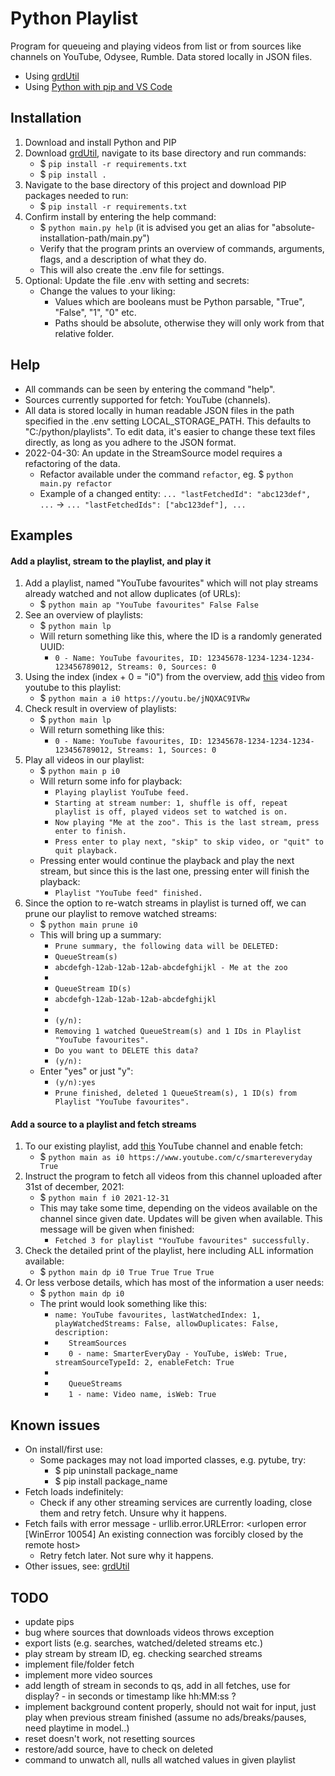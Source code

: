 # Python Playlist

Program for queueing and playing videos from list or from sources like channels on YouTube, Odysee, Rumble. Data stored locally in JSON files.

- Using [grdUtil](https://github.com/grdall/python-packages)
- Using [Python with pip and VS Code](https://github.com/grdall/shared-documentation/blob/main/python-pip-vscode.md)
     
## Installation

1. Download and install Python and PIP
1. Download [grdUtil](https://github.com/grdall/python-packages), navigate to its base directory and run commands:
    - $ `pip install -r requirements.txt`
    - $ `pip install .`
1. Navigate to the base directory of this project and download PIP packages needed to run:
    - $ `pip install -r requirements.txt`
1. Confirm install by entering the help command:
    - $ `python main.py help` (it is advised you get an alias for "absolute-installation-path/main.py")
    - Verify that the program prints an overview of commands, arguments, flags, and a description of what they do.
    - This will also create the .env file for settings.
1. Optional: Update the file .env with setting and secrets:
    - Change the values to your liking:
      - Values which are booleans must be Python parsable, "True", "False", "1", "0" etc.
      - Paths should be absolute, otherwise they will only work from that relative folder.

## Help

- All commands can be seen by entering the command "help".
- Sources currently supported for fetch: YouTube (channels).
- All data is stored locally in human readable JSON files in the path specified in the .env setting LOCAL_STORAGE_PATH. This defaults to "C:/python/playlists". To edit data, it's easier to change these text files directly, as long as you adhere to the JSON format.
- 2022-04-30: An update in the StreamSource model requires a refactoring of the data.
    - Refactor available under the command `refactor`, eg. $ `python main.py refactor`
    - Example of a changed entity: `... "lastFetchedId": "abc123def", ...` -> `... "lastFetchedIds": ["abc123def"], ...`

## Examples

#### Add a playlist, stream to the playlist, and play it

1. Add a playlist, named "YouTube favourites" which will not play streams already watched and not allow duplicates (of URLs):
    - $ `python main ap "YouTube favourites" False False`
1. See an overview of playlists:
    - $ `python main lp`
    - Will return something like this, where the ID is a randomly generated UUID:
      - `0 - Name: YouTube favourites, ID: 12345678-1234-1234-1234-123456789012, Streams: 0, Sources: 0`
1. Using the index (index + 0 = "i0") from the overview, add [this](https://youtu.be/jNQXAC9IVRw) video from youtube to this playlist:
    - $ `python main a i0 https://youtu.be/jNQXAC9IVRw`
1. Check result in overview of playlists:
    - $ `python main lp`
    - Will return something like this:
      - `0 - Name: YouTube favourites, ID: 12345678-1234-1234-1234-123456789012, Streams: 1, Sources: 0`
1. Play all videos in our playlist:
    - $ `python main p i0`
    - Will return some info for playback:
      - `Playing playlist YouTube feed.`
      - `Starting at stream number: 1, shuffle is off, repeat playlist is off, played videos set to watched is on.`
      - `Now playing "Me at the zoo". This is the last stream, press enter to finish.`
      - `Press enter to play next, "skip" to skip video, or "quit" to quit playback.`
    - Pressing enter would continue the playback and play the next stream, but since this is the last one, pressing enter will finish the playback:
      - `Playlist "YouTube feed" finished.` 
1. Since the option to re-watch streams in playlist is turned off, we can prune our playlist to remove watched streams:
    - $ `python main prune i0`
    - This will bring up a summary:
      - `Prune summary, the following data will be DELETED:`
      - `QueueStream(s)`
      - `abcdefgh-12ab-12ab-12ab-abcdefghijkl - Me at the zoo`
      - ` `
      - `QueueStream ID(s)`
      - `abcdefgh-12ab-12ab-12ab-abcdefghijkl`
      - ` `
      - `(y/n):`
      - `Removing 1 watched QueueStream(s) and 1 IDs in Playlist "YouTube favourites".`
      - `Do you want to DELETE this data?`
      - `(y/n):`
    - Enter "yes" or just "y":
      - `(y/n):yes`
      - `Prune finished, deleted 1 QueueStream(s), 1 ID(s) from Playlist "YouTube favourites".`

#### Add a source to a playlist and fetch streams

1. To our existing playlist, add [this](https://www.youtube.com/c/smartereveryday) YouTube channel and enable fetch:
    - $ `python main as i0 https://www.youtube.com/c/smartereveryday True`
1. Instruct the program to fetch all videos from this channel uploaded after 31st of december, 2021:
    - $ `python main f i0 2021-12-31`
    - This may take some time, depending on the videos available on the channel since given date. Updates will be given when available. This message will be given when finished:
      - `Fetched 3 for playlist "YouTube favourites" successfully.`
1. Check the detailed print of the playlist, here including ALL information available:
    - $ `python main dp i0 True True True True`
1. Or less verbose details, which has most of the information a user needs:
    - $ `python main dp i0`
    - The print would look something like this:
      - `name: YouTube favourites, lastWatchedIndex: 1, playWatchedStreams: False, allowDuplicates: False, description: `
      - `   StreamSources`
      - `   0 - name: SmarterEveryDay - YouTube, isWeb: True, streamSourceTypeId: 2, enableFetch: True`
      - `   `
      - `   QueueStreams`
      - `   1 - name: Video name, isWeb: True`

## Known issues

- On install/first use:
  - Some packages may not load imported classes, e.g. pytube, try: 
    - $ pip uninstall package_name
    - $ pip install package_name
- Fetch loads indefinitely:
  - Check if any other streaming services are currently loading, close them and retry fetch. Unsure why it happens.
- Fetch fails with error message - urllib.error.URLError: <urlopen error [WinError 10054] An existing connection was forcibly closed by the remote host>
  - Retry fetch later. Not sure why it happens.
- Other issues, see: [grdUtil](https://github.com/grdall/python-packages)

## TODO

- update pips
- bug where sources that downloads videos throws exception
- export lists (e.g. searches, watched/deleted streams etc.)
- play stream by stream ID, eg. checking searched streams
- implement file/folder fetch
- implement more video sources
- add length of stream in seconds to qs, add in all fetches, use for display? - in seconds or timestamp like hh:MM:ss ?
- implement background content properly, should not wait for input, just play when previous stream finished (assume no ads/breaks/pauses, need playtime in model..)
- reset doesn't work, not resetting sources
- restore/add source, have to check on deleted
- command to unwatch all, nulls all watched values in given playlist